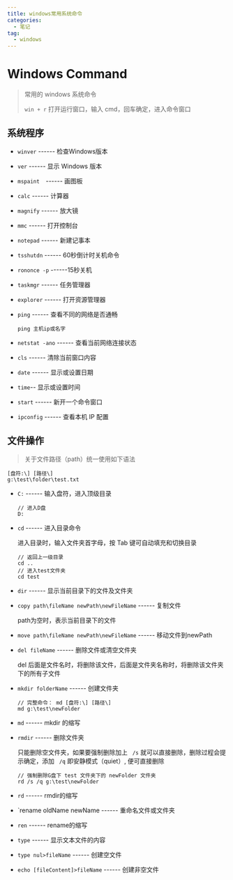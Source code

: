 ```yaml
---
title: windows常用系统命令
categories:
  - 笔记
tag:
  - windows
---
```




# Windows Command

> 常用的 windows 系统命令
>
> `win + r` 打开运行窗口，输入 cmd，回车确定，进入命令窗口

<!-- more -->

## 系统程序

- `winver`  ------  检查Windows版本 

- `ver`  ------  显示 Windows 版本

- `mspaint  `------  画图板

- `calc`  ------  计算器

- `magnify`  ------  放大镜

- `mmc`  ------  打开控制台

- `notepad`  ------  新建记事本

- `tsshutdn`  ------  60秒倒计时关机命令 

- `rononce -p` ------15秒关机

- `taskmgr`  ------  任务管理器

- `explorer`  ------  打开资源管理器

- `ping`  ------  查看不同的网络是否通畅

  ```
  ping 主机ip或名字
  ```

- `netstat -ano`  ------  查看当前网络连接状态

- `cls`  ------  清除当前窗口内容

- `date`  ------  显示或设置日期

- `time`-- 显示或设置时间

- `start`  ------  新开一个命令窗口

- `ipconfig`  ------  查看本机 IP 配置

## 文件操作

> 关于文件路径（path）统一使用如下语法

```
[盘符:\] [路径\]
g:\test\folder\test.txt
```

- `C:`  ------  输入盘符，进入顶级目录

  ```
  // 进入D盘
  D: 
  ```

- `cd`  ------  进入目录命令

  进入目录时，输入文件夹首字母，按 Tab 键可自动填充和切换目录

  ```
  // 返回上一级目录
  cd ..
  // 进入test文件夹
  cd test
  ```

- `dir`  ------  显示当前目录下的文件及文件夹

- `copy path\fileName newPath\newFileName`  ------  复制文件

  path为空时，表示当前目录下的文件

- `move path\fileName newPath\newFileName`  ------  移动文件到newPath

- `del fileName`  ------  删除文件或清空文件夹

  del 后面是文件名时，将删除该文件，后面是文件夹名称时，将删除该文件夹下的所有子文件

- `mkdir folderName`  ------  创建文件夹

  ```
  // 完整命令： md [盘符:\] [路径\]
  md g:\test\newFolder
  ```

- `md`   ------  mkdir 的缩写

- `rmdir`  ------  删除文件夹

  只能删除空文件夹，如果要强制删除加上 ` /s` 就可以直接删除，删除过程会提示确定，添加 ` /q` 即安静模式（quiet）, 便可直接删除

  ```
  // 强制删除G盘下 test 文件夹下的 newFolder 文件夹
  rd /s /q g:\test\newFolder
  ```

- `rd`  ------  rmdir的缩写

- `rename oldName newName  ------  重命名文件或文件夹

- `ren`  ------  rename的缩写

- `type`  ------  显示文本文件的内容

- `type nul>fileName`  ------  创建空文件

- `echo [fileContent]>fileName`    ------  创建非空文件

